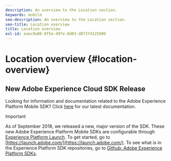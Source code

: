 ```yaml
---
description: An overview to the Location section.
keywords: mobile
seo-description: An overview to the Location section.
seo-title: Location overview
title: Location overview
exl-id: eaec9a06-8f5e-497e-8d03-d07374325909
---
```

# Location overview {#location-overview}

## New Adobe Experience Cloud SDK Release

Looking for information and documentation related to the Adobe Experience Platform Mobile SDK? Click [here](https://aep-sdks.gitbook.io/docs/) for our latest documentation. 

>[!IMPORTANT]
>
>As of September 2018, we released a new, major version of the SDK. These new Adobe Experience Platform Mobile SDKs are configurable through [Experience Platform Launch](https://www.adobe.com/experience-platform/launch.html). To get started, go to [https://launch.adobe.com/](https://launch.adobe.com/). To see what is in the Experience Platform SDK repositories, go to [Github: Adobe Experience Platform SDKs](https://github.com/Adobe-Marketing-Cloud/acp-sdks).
